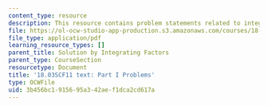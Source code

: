 ```yaml
---
content_type: resource
description: This resource contains problem statements related to integrating factors.
file: https://ol-ocw-studio-app-production.s3.amazonaws.com/courses/18-03sc-differential-equations-fall-2011/3b456bc1915695a342aef1dca2cd617a_MIT18_03SCF11_ps1_s4_5q.pdf
file_type: application/pdf
learning_resource_types: []
parent_title: Solution by Integrating Factors
parent_type: CourseSection
resourcetype: Document
title: '18.03SCF11 text: Part I Problems'
type: OCWFile
uid: 3b456bc1-9156-95a3-42ae-f1dca2cd617a
---
```

